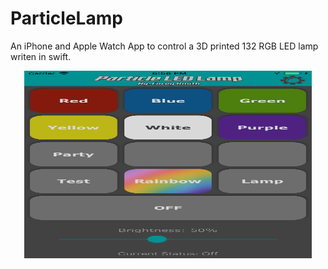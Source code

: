 # ParticleLamp
An iPhone and Apple Watch App to control a 3D printed 132 RGB LED lamp writen in swift.


<p align="center">
  <img width="460" height="300" src="https://raw.githubusercontent.com/coreyasmith35/ParticleLamp/master/images/iPhonePic.png">
</p>
